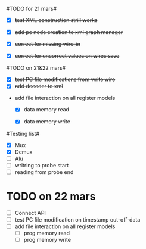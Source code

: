 #TODO for 21 mars#

- [x] <del>test XML construction strill works</del>
- [x] <del>add pc node creation to xml graph manager </del>
- [x] <del>correct for missing wire_in</del>
- [x] <del>correct for uncorrect values on wires save</del>


#TODO on 21&22 mars#

- [x] <del>test PC file modifications from write wire</del>
- [x] <del>add decoder to xml</del>
- add file interaction on all register models
    - [x] data memory read 
    - [x] <del>data memory write</del>


#Testing list#

- [x] Mux
- [x] Demux
- [ ] Alu
- [ ] writring to probe start
- [ ] reading from probe end

# TODO on 22 mars #

- [ ] Connect API
- [ ] test PC file modification on timestamp out-off-data
- [ ] add file interaction on all register models
    - [ ] prog memory read 
    - [ ] prog memory write